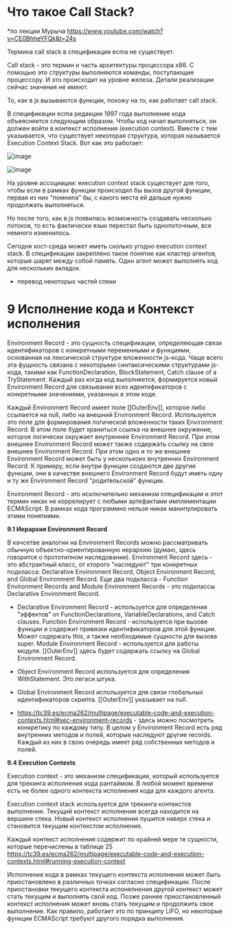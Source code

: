 # Что такое Call Stack?

*по лекции Мурыча https://www.youtube.com/watch?v=CE0BhheYFQk&t=24s

Термина call stack в спецификации ecma не существует.

Call stack - это термин и часть архитектуры процессора х86. С помощью это структуры выполняются команды, поступающие процессору. И это происходит на уровне железа. Детали реализации сейчас значения не имеют.

То, как в js вызываются функции, похожу на то, как работает call stack. 

В спецификации ecma редакции 1997 года выполнение кода объеясняется следующим образом.
Чтобы код начал выполняться, он должен войти в контекст исполнения (execution context). Вместе с тем указывается, что существует некоторая структура, которая называется Execution Context Stack. 
Вот как это работает:

![image](https://github.com/AlinaLaniuk/interview/assets/101401177/8d3eec5f-1115-402b-8804-e75ee1aba399)


![image](https://github.com/AlinaLaniuk/interview/assets/101401177/f7e3da75-104e-4cfe-b6fc-dda9f116c4e8)

На уровне ассоциации: execution context stack существует для того, чтобы если в рамках функции происходил бы вызов другой функции, первая из них "помнила" бы, с какого места ей дальше нужно продолжать выполняться.


Но после того, как в js появилась возможность создавать несколько потоков, то есть фактически язык перестал быть однопоточным, все немного изменилось.

Сегодня хост-среда может иметь сколько угодно execution context stack. 
В спецификации закреплено такое понятие как кластер агентов, которые шарят между собой память.
Один агент может выполнять код для нескольких вкладок.

* перевод некоторых частей спеки

# 9 Исполнение кода и Контекст исполнения

Environment Record - это сущность спецификации, определяющая связи идентификаторов с конкретными переменными и функциями, основанная на лексической структуре вложенности js-кода. Чаще всего эта фущность связана с некоторыми синтаксическими структурами js-кода, такими как FunctionDeclaration, BlockStatement, Catch clause of a TryStatement. Каждый раз когда код выполняется, формируется новый Environment Record для связывания всех идентификаторов с конкретными значениями, указанных в этом коде.

Каждый Environment Record имеет поле [[OuterEnv]], которое либо ссылается на null, либо на внешний Environment Record. Используется это поле для формирования логической вложенности таких Environment Record. В этом поле будет храниться ссылка на внешнее окружение, которое логически окружает внутреннее Environment Record. При этом внешнее Environment Record может также содержать ссылку на свое внешнее Environment Record. При этом одно и то же внешнее Environment Record может быть у несколькоих внутренних Environment Record. К примеру, если внутри функции создаются две другие функции, они в качестве внешнего Environment Record будут иметь одну и ту же Environment Record "родительской" функции.

Environment Record - это исключительно механизм спецификации и этот термин никак не коррелирует с любыми артефактами имплементации ECMAScript. В рамках кода программно нельзя никак манипулировать этими понятиями.

**9.1 Иерархия Environment Record**

В качсетве аналогии на Environment Records можно рассматривать обычную объектно-ориентированную иерархию (думаю, здесь говорится о прототипном наследовании). Environment Record здесь - это абстрактный класс, от кторого "наследуют" три конкретных подкласса: Declarative Environment Record, Object Environment Record, and Global Environment Record. Еще два подкласса -  Function Environment Records and Module Environment Records  - это подклассы Declarative Environment Record.

- Declarative Environment Record - используется для определения "эффектов" от FunctionDeclarations, VariableDeclarations, and Catch clauses.
  Function Environment Record - используется при вызове функции и содержит привязки идентификаторов для этой функции. Может содержать this, а также необходимые сущности для вызова super.
  Module Environment Record - используется для работы модуля.  [[OuterEnv]] здесь будет содержать ссылку на Global Environment Record.

- Object Environment Record используется для определения WithStatement. Это легаси штука.

- Global Environment Record используется для связи глобальных идентификаторов скрипта. [[OuterEnv]]  указывает на null.

* https://tc39.es/ecma262/multipage/executable-code-and-execution-contexts.html#sec-environment-records - здесь можно посмотреть конкретику по каждому типу. В целом у Environment Record есть ряд внутренних методов и полей, которые наследуют другие records. Каждый из них в свою очередь имеет ряд собственных методов и полей.

**9.4 Execution Contexts**

Execution context - это механизм спецификации, который используется для трекинга исполнения кода рантаймом. В любой момент времени есть не более одного контекста исполнения кода для каждого агента. 

Execution context stack используется для трекинга контекстов выполнения. Текущий контекст исполнения всегда находится на вершине стека. Новый контекст исполнения пушится наверх стека и становится текущим контекстом исполнения.

Каждый контекст исполнения содержит по крайней мере те сущности, которые перечислены в таблице 25 https://tc39.es/ecma262/multipage/executable-code-and-execution-contexts.html#running-execution-context

Исполнение кода в рамках текущего контекста исполнения может быть приостановлено в различных точках согласно спецификации. После приостановки текущего контекста испонелнения другой контекст может стать текущим и выполнять свой код. Позже раннее приостановленный контекст исполнения может вновь стать текущим и продолжить свое выполнение. Как правило, работает это по принципу LIFO, но некоторые функции ECMAScript требуют другого порядка выполнения.






